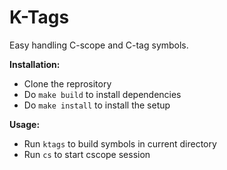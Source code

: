 # K-Tags
Easy handling C-scope and C-tag symbols.

**Installation:**
- Clone the reprository
- Do ```make build``` to install dependencies
- Do ```make install``` to install the setup

**Usage:**
- Run ```ktags``` to build symbols in current directory
- Run ```cs``` to start cscope session

